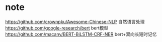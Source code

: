 # note
https://github.com/crownpku/Awesome-Chinese-NLP 自然语言处理
https://github.com/google-research/bert bert模型
https://github.com/macanv/BERT-BiLSTM-CRF-NER bert+双向长短时记忆
